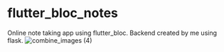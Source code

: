 # flutter_bloc_notes
Online note taking app using flutter_bloc. Backend created by me using flask.
![combine_images (4)](https://github.com/kent0505/flutter_bloc_notes/assets/78997827/730c694e-47fc-4ff8-bf20-1891b1563916)
